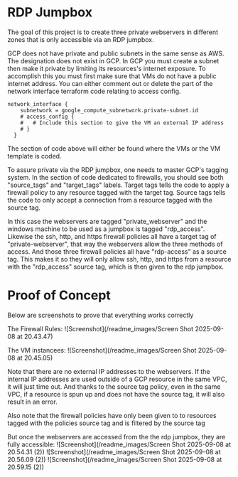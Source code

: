 # RDP Jumpbox

The goal of this project is to create three private webservers in different zones that is only accessible via an RDP jumpbox.

GCP does not have private and public subnets in the same sense as AWS. The designation does not exist in GCP. In GCP you must create a subnet then make it private by limiting its resources's internet exposure. To accomplish this you must first make sure that VMs do not have a public internet address. You can either comment out or delete the part of the network interface terraform code relating to access config.

```
network_interface {
    subnetwork = google_compute_subnetwork.private-subnet.id
    # access_config {
    #   # Include this section to give the VM an external IP address
    # }
  }

```

The section of code above will either be found where the VMs or the VM template is coded.

To assure private via the RDP jumpbox, one needs to master GCP's tagging system. In the section of code dedicated to firewalls, you should see both "source_tags" and "target_tags" labels. Target tags tells the code to apply a firewall policy to any resource tagged with the target tag. Source tags tells the code to only accept a connection from a resource tagged with the source tag.

In this case the webservers are tagged "private_webserver" and the windows machine to be used as a jumpbox is tagged "rdp_access". Likewise the ssh, http, and https firewall policies all have a target tag of "private-webserver", that way the webservers allow the three methods of access. And those three firewall policies all have "rdp-access" as a source tag. This makes it so they will only allow ssh, http, and https from a resource with the "rdp_access" source tag, which is then given to the rdp jumpbox.


# Proof of Concept

Below are screenshots to prove that everything works correctly

The Firewall Rules:
![Screenshot](/readme_images/Screen Shot 2025-09-08 at 20.43.47)

The VM instancees:
![Screenshot](/readme_images/Screen Shot 2025-09-08 at 20.45.05)

Note that there are no external IP addresses to the webservers. If the internal IP addresses are used outside of a GCP resource in the same VPC, it will just time out. And thanks to the source tag policy, even in the same VPC, if a resource is spun up and does not have the source tag, it will also result in an error.

Also note that the firewall policies have only been given to to resources tagged with the policies source tag and is filtered by the source tag

But once the webservers are accessed from the the rdp jumpbox, they are fully accessible:
![Screenshot](/readme_images/Screen Shot 2025-09-08 at 20.54.31 (2))
![Screenshot](/readme_images/Screen Shot 2025-09-08 at 20.56.09 (2))
![Screenshot](/readme_images/Screen Shot 2025-09-08 at 20.59.15 (2))
